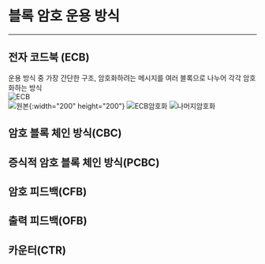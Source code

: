 # 블록 암호 운용 방식
***
## 전자 코드북 (ECB)
운용 방식 중 가장 간단한 구조, 암호화하려는 메시지를 여러 블록으로 나누어 각각 암호화하는 방식   
![ECB](https://user-images.githubusercontent.com/53828976/79926858-f6d02700-8478-11ea-861c-69184139e4f5.PNG)   
![원본](https://user-images.githubusercontent.com/53828976/79926860-f768bd80-8478-11ea-91d6-69bc68713556.PNG){:width="200" height="200"}
![ECB암호화](https://user-images.githubusercontent.com/53828976/79926855-f46dcd00-8478-11ea-8479-17f9602b3fff.PNG)
![나머지암호화](https://user-images.githubusercontent.com/53828976/79926857-f6379080-8478-11ea-8088-0789c84dc226.PNG)
## 암호 블록 체인 방식(CBC)


## 증식적 암호 블록 체인 방식(PCBC)


## 암호 피드백(CFB)


## 출력 피드백(OFB)


## 카운터(CTR)
